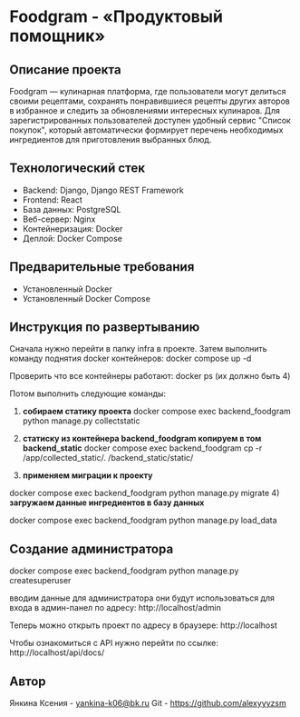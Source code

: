 # Foodgram - «Продуктовый помощник»

## Описание проекта
Foodgram — кулинарная платформа, где пользователи могут делиться своими рецептами, сохранять понравившиеся рецепты других авторов в избранное и следить за обновлениями интересных кулинаров. Для зарегистрированных пользователей доступен удобный сервис "Список покупок", который автоматически формирует перечень необходимых ингредиентов для приготовления выбранных блюд.

## Технологический стек
- Backend: Django, Django REST Framework
- Frontend: React
- База данных: PostgreSQL
- Веб-сервер: Nginx
- Контейнеризация: Docker
- Деплой: Docker Compose

## Предварительные требования
- Установленный Docker
- Установленный Docker Compose

## Инструкция по развертыванию
Сначала нужно перейти в папку infra в проекте. Затем выполнить команду поднятия docker контейнеров:
docker compose up -d

Проверить что все контейнеры работают:
docker ps (их должно быть 4)

Потом выполнить следующие команды:
1) **собираем статику проекта**
   docker compose exec backend_foodgram python manage.py collectstatic
   
2) **статиcку из контейнера backend_foodgram копируем в том backend_static**
   docker compose exec backend_foodgram cp -r /app/collected_static/. /backend_static/static/
4) **применяем миграции к проекту**

docker compose exec backend_foodgram python manage.py migrate
4) **загружаем данные ингредиентов в базу данных**

docker compose exec backend_foodgram python manage.py load_data

## Cоздание администратора
docker compose exec backend_foodgram python manage.py createsuperuser

вводим данные для администратора они будут использоваться для входа в админ-панел  по адресу:
http://localhost/admin

Теперь можно открыть проект по адресу в браузере:
http://localhost

Чтобы ознакомиться с API нужно перейти по ссылке:
http://localhost/api/docs/

## Автор
Янкина Ксения - yankina-k06@bk.ru
Git - https://github.com/alexyyyzsm

